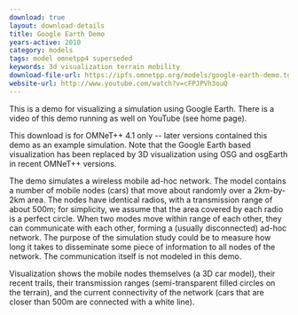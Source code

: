 ```yaml
---
download: true
layout: download-details
title: Google Earth Demo
years-active: 2010
category: models
tags: model omnetpp4 superseded
keywords: 3d visualization terrain mobility
download-file-url: https://ipfs.omnetpp.org/models/google-earth-demo.tgz
website-url: http://www.youtube.com/watch?v=cFPJPVh3ouQ
---
```


This is a demo for visualizing a simulation using Google Earth. There is a video
of this demo running as well on YouTube (see home page).

This download is for OMNeT++ 4.1 only -- later versions contained this demo
as an example simulation. Note that the Google Earth based visualization has been
replaced by 3D visualization using OSG and osgEarth in recent OMNeT++ versions.

The demo simulates a wireless mobile ad-hoc network. The model contains a number
of mobile nodes (cars) that move about randomly over a 2km-by-2km area. The
nodes have identical radios, with a transmission range of about 500m; for
simplicity, we assume that the area covered by each radio is a perfect circle.
When two modes move within range of each other, they can communicate with each
other, forming a (usually disconnected) ad-hoc network. The purpose of the
simulation study could be to measure how long it takes to disseminate some piece
of information to all nodes of the network. The communication itself is not
modeled in this demo.

Visualization shows the mobile nodes themselves (a 3D car model), their recent
trails, their transmission ranges (semi-transparent filled circles on the
terrain), and the current connectivity of the network (cars that are closer than
500m are connected with a white line).
